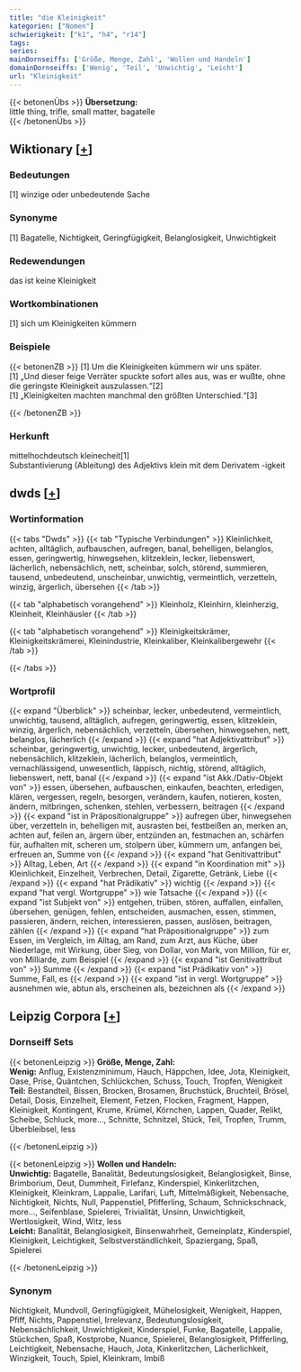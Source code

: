 ```yaml
---
title: "die Kleinigkeit"
kategorien: ["Nomen"]
schwierigkeit: ["k1", "h4", "r14"]
tags:
series:
mainDornseiffs: ['Größe, Menge, Zahl', 'Wollen und Handeln']
domainDornseiffs: ['Wenig', 'Teil', 'Unwichtig', 'Leicht']
url: "Kleinigkeit"
---
```


{{< betonenÜbs >}}
**Übersetzung:**  
little thing, trifle, small matter, bagatelle  
{{< /betonenÜbs >}}

## Wiktionary [[+](https://de.wiktionary.org/wiki/Kleinigkeit)]

### Bedeutungen
[1] winzige oder unbedeutende Sache  

### Synonyme
[1] Bagatelle,  Nichtigkeit,  Geringfügigkeit,  Belanglosigkeit,  Unwichtigkeit  

### Redewendungen
das ist keine Kleinigkeit  

### Wortkombinationen
[1] sich um Kleinigkeiten kümmern  

### Beispiele
{{< betonenZB >}}
[1] Um die Kleinigkeiten kümmern wir uns später.  
[1] „Und dieser feige Verräter spuckte sofort alles aus, was er wußte, ohne die geringste Kleinigkeit auszulassen.“[2]  
[1] „Kleinigkeiten machten manchmal den größten Unterschied.“[3]  

{{< /betonenZB >}}
### Herkunft
mittelhochdeutsch kleinecheit[1]  
Substantivierung (Ableitung) des Adjektivs klein mit dem Derivatem -igkeit  



## dwds [[+](https://www.dwds.de/wb/Kleinigkeit)]

### Wortinformation
{{< tabs "Dwds" >}}
{{< tab "Typische Verbindungen" >}}
Kleinlichkeit, achten, alltäglich, aufbauschen, aufregen, banal, behelligen, belanglos, essen, geringwertig, hinwegsehen, klitzeklein, lecker, liebenswert, lächerlich, nebensächlich, nett, scheinbar, solch, störend, summieren, tausend, unbedeutend, unscheinbar, unwichtig, vermeintlich, verzetteln, winzig, ärgerlich, übersehen
{{< /tab >}}

{{< tab "alphabetisch vorangehend" >}}
Kleinholz, Kleinhirn, kleinherzig, Kleinheit, Kleinhäusler
{{< /tab >}}

{{< tab "alphabetisch vorangehend" >}}
Kleinigkeitskrämer, Kleinigkeitskrämerei, Kleinindustrie, Kleinkaliber, Kleinkalibergewehr
{{< /tab >}}

{{< /tabs >}}

### Wortprofil
{{< expand "Überblick" >}} scheinbar, lecker, unbedeutend, vermeintlich, unwichtig, tausend, alltäglich, aufregen, geringwertig, essen, klitzeklein, winzig, ärgerlich, nebensächlich, verzetteln, übersehen, hinwegsehen, nett, belanglos, lächerlich {{< /expand >}}
{{< expand "hat Adjektivattribut" >}} scheinbar, geringwertig, unwichtig, lecker, unbedeutend, ärgerlich, nebensächlich, klitzeklein, lächerlich, belanglos, vermeintlich, vernachlässigend, unwesentlich, läppisch, nichtig, störend, alltäglich, liebenswert, nett, banal {{< /expand >}}
{{< expand "ist Akk./Dativ-Objekt von" >}} essen, übersehen, aufbauschen, einkaufen, beachten, erledigen, klären, vergessen, regeln, besorgen, verändern, kaufen, notieren, kosten, ändern, mitbringen, schenken, stehlen, verbessern, beitragen {{< /expand >}}
{{< expand "ist in Präpositionalgruppe" >}} aufregen über, hinwegsehen über, verzetteln in, behelligen mit, ausrasten bei, festbeißen an, merken an, achten auf, feilen an, ärgern über, entzünden an, festmachen an, schärfen für, aufhalten mit, scheren um, stolpern über, kümmern um, anfangen bei, erfreuen an, Summe von {{< /expand >}}
{{< expand "hat Genitivattribut" >}} Alltag, Leben, Art {{< /expand >}}
{{< expand "in Koordination mit" >}} Kleinlichkeit, Einzelheit, Verbrechen, Detail, Zigarette, Getränk, Liebe {{< /expand >}}
{{< expand "hat Prädikativ" >}} wichtig {{< /expand >}}
{{< expand "hat vergl. Wortgruppe" >}} wie Tatsache {{< /expand >}}
{{< expand "ist Subjekt von" >}} entgehen, trüben, stören, auffallen, einfallen, übersehen, genügen, fehlen, entscheiden, ausmachen, essen, stimmen, passieren, ändern, reichen, interessieren, passen, auslösen, beitragen, zählen {{< /expand >}}
{{< expand "hat Präpositionalgruppe" >}} zum Essen, im Vergleich, im Alltag, am Rand, zum Arzt, aus Küche, über Niederlage, mit Wirkung, über Sieg, von Dollar, von Mark, von Million, für er, von Milliarde, zum Beispiel {{< /expand >}}
{{< expand "ist Genitivattribut von" >}} Summe {{< /expand >}}
{{< expand "ist Prädikativ von" >}} Summe, Fall, es {{< /expand >}}
{{< expand "ist in vergl. Wortgruppe" >}} ausnehmen wie, abtun als, erscheinen als, bezeichnen als {{< /expand >}}

## Leipzig Corpora [[+](https://corpora.uni-leipzig.de/en/res?word=Kleinigkeit&corpusId=deu_newscrawl-public_2018)]

### Dornseiff Sets
{{< betonenLeipzig >}}
**Größe, Menge, Zahl:**  
**Wenig:** Anflug, Existenzminimum, Hauch, Häppchen, Idee, Jota, Kleinigkeit, Oase, Prise, Quäntchen, Schlückchen, Schuss, Touch, Tropfen, Wenigkeit  
**Teil:** Bestandteil, Bissen, Brocken, Brosamen, Bruchstück, Bruchteil, Brösel, Detail, Dosis, Einzelheit, Element, Fetzen, Flocken, Fragment, Happen, Kleinigkeit, Kontingent, Krume, Krümel, Körnchen, Lappen, Quader, Relikt, Scheibe, Schluck, more..., Schnitte, Schnitzel, Stück, Teil, Tropfen, Trumm, Überbleibsel, less  

{{< /betonenLeipzig >}}


{{< betonenLeipzig >}}
**Wollen und Handeln:**  
**Unwichtig:** Bagatelle, Banalität, Bedeutungslosigkeit, Belanglosigkeit, Binse, Brimborium, Deut, Dummheit, Firlefanz, Kinderspiel, Kinkerlitzchen, Kleinigkeit, Kleinkram, Lappalie, Larifari, Luft, Mittelmäßigkeit, Nebensache, Nichtigkeit, Nichts, Null, Pappenstiel, Pfifferling, Schaum, Schnickschnack, more..., Seifenblase, Spielerei, Trivialität, Unsinn, Unwichtigkeit, Wertlosigkeit, Wind, Witz, less  
**Leicht:** Banalität, Belanglosigkeit, Binsenwahrheit, Gemeinplatz, Kinderspiel, Kleinigkeit, Leichtigkeit, Selbstverständlichkeit, Spaziergang, Spaß, Spielerei  

{{< /betonenLeipzig >}}

### Synonym
Nichtigkeit, Mundvoll, Geringfügigkeit, Mühelosigkeit, Wenigkeit, Happen, Pfiff, Nichts, Pappenstiel, Irrelevanz, Bedeutungslosigkeit, Nebensächlichkeit, Unwichtigkeit, Kinderspiel, Funke, Bagatelle, Lappalie, Stückchen, Spaß, Kostprobe, Nuance, Spielerei, Belanglosigkeit, Pfifferling, Leichtigkeit, Nebensache, Hauch, Jota, Kinkerlitzchen, Lächerlichkeit, Winzigkeit, Touch, Spiel, Kleinkram, Imbiß

